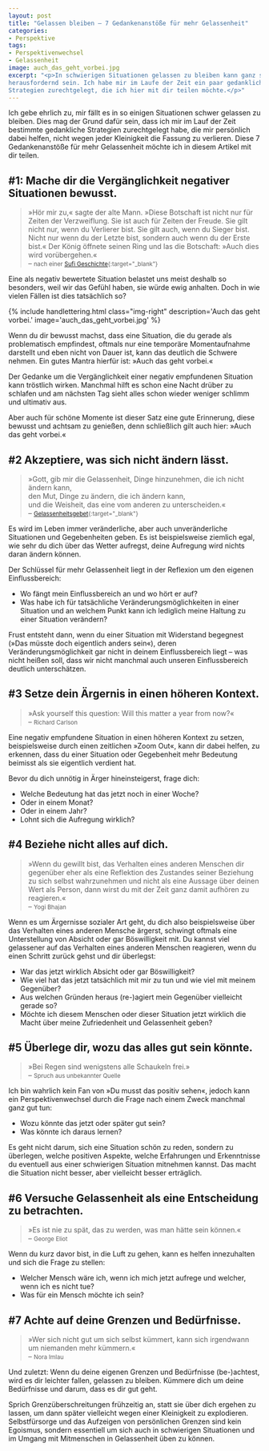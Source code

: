 ```yaml
---
layout: post
title: "Gelassen bleiben – 7 Gedankenanstöße für mehr Gelassenheit"
categories:
- Perspektive
tags:
- Perspektivenwechsel
- Gelassenheit
image: auch_das_geht_vorbei.jpg
excerpt: "<p>In schwierigen Situationen gelassen zu bleiben kann ganz schön
herausfordernd sein. Ich habe mir im Laufe der Zeit ein paar gedankliche
Strategien zurechtgelegt, die ich hier mit dir teilen möchte.</p>"
---
```


Ich gebe ehrlich zu, mir fällt es in so einigen Situationen schwer gelassen zu
bleiben. Dies mag der Grund dafür sein, dass ich mir im Lauf der Zeit bestimmte
gedankliche Strategien zurechtgelegt habe, die mir persönlich dabei helfen,
nicht wegen jeder Kleinigkeit die Fassung zu verlieren. Diese 7 Gedankenanstöße
für mehr Gelassenheit möchte ich in diesem Artikel mit dir teilen.

## #1: Mache dir die Vergänglichkeit negativer Situationen bewusst.

>»Hör mir zu,« sagte der alte Mann. »Diese Botschaft ist nicht nur für Zeiten
der Verzweiflung. Sie ist auch für Zeiten der Freude. Sie gilt nicht nur, wenn
du Verlierer bist. Sie gilt auch, wenn du Sieger bist. Nicht nur wenn du der
Letzte bist, sondern auch wenn du der Erste bist.« Der König öffnete seinen Ring
und las die Botschaft: »Auch dies wird vorübergehen.«<br/>
– <small>nach einer [Sufi Geschichte](https://soulmates.berlin/soulmates-blog/die-alte-weise-sufi-geschichte-mit-dem-ring/){:target="\_blank"}</small>

Eine als negativ bewertete Situation belastet uns meist deshalb so besonders,
weil wir das Gefühl haben, sie würde ewig anhalten. Doch in wie vielen Fällen
ist dies tatsächlich so?

{% include handlettering.html
  class="img-right"
  description='Auch das geht vorbei.'
  image='auch_das_geht_vorbei.jpg'
%}

Wenn du dir bewusst machst, dass eine Situation, die du gerade als problematisch
empfindest, oftmals nur eine temporäre Momentaufnahme darstellt und eben nicht
von Dauer ist, kann das deutlich die Schwere nehmen. Ein gutes Mantra hierfür
ist: »Auch das geht vorbei.«

Der Gedanke um die Vergänglichkeit einer negativ empfundenen Situation kann
tröstlich wirken. Manchmal hilft es schon eine Nacht drüber zu schlafen und am
nächsten Tag sieht alles schon wieder weniger schlimm und ultimativ aus.

Aber auch für schöne Momente ist dieser Satz eine gute Erinnerung, diese bewusst
und achtsam zu genießen, denn schließlich gilt auch hier: »Auch das geht
vorbei.«

## #2 Akzeptiere, was sich nicht ändern lässt.

>»Gott, gib mir die Gelassenheit, Dinge hinzunehmen, die ich nicht ändern kann,<br/>
den Mut, Dinge zu ändern, die ich ändern kann,<br/>
und die Weisheit, das eine vom anderen zu unterscheiden.«<br/>
– <small>[Gelassenheitsgebet](https://de.wikipedia.org/wiki/Gelassenheitsgebet){:target="\_blank"}</small>

Es wird im Leben immer veränderliche, aber auch unveränderliche Situationen und
Gegebenheiten geben. Es ist beispielsweise ziemlich egal, wie sehr du dich über
das Wetter aufregst, deine Aufregung wird nichts daran ändern können.

Der Schlüssel für mehr Gelassenheit liegt in der Reflexion um den eigenen
Einflussbereich:

* Wo fängt mein Einflussbereich an und wo hört er auf?
* Was habe ich für tatsächliche Veränderungsmöglichkeiten in einer Situation und
an welchem Punkt kann ich lediglich meine Haltung zu einer Situation verändern?

Frust entsteht dann, wenn du einer Situation mit Widerstand begegnest (»Das
müsste doch eigentlich anders sein«), deren Veränderungsmöglichkeit gar nicht in
deinem Einflussbereich liegt – was nicht heißen soll, dass wir nicht manchmal
auch unseren Einflussbereich deutlich unterschätzen.

## #3 Setze dein Ärgernis in einen höheren Kontext.

>»Ask yourself this question: Will this matter a year from now?«<br/>
– <small>Richard Carlson</small>

Eine negativ empfundene Situation in einen höheren Kontext zu setzen,
beispielsweise durch einen zeitlichen »Zoom Out«, kann dir dabei helfen, zu
erkennen, dass du einer Situation oder Gegebenheit mehr Bedeutung beimisst als
sie eigentlich verdient hat.

Bevor du dich unnötig in Ärger hineinsteigerst, frage dich:

* Welche Bedeutung hat das jetzt noch in einer Woche?
* Oder in einem Monat?
* Oder in einem Jahr?
* Lohnt sich die Aufregung wirklich?

## #4 Beziehe nicht alles auf dich.

>»Wenn du gewillt bist, das Verhalten eines anderen Menschen dir gegenüber eher
als eine Reflektion des Zustandes seiner Beziehung zu sich selbst wahrzunehmen
und nicht als eine Aussage über deinen Wert als Person, dann wirst du mit der
Zeit ganz damit aufhören zu reagieren.«<br/>
– <small>Yogi Bhajan</small>

Wenn es um Ärgernisse sozialer Art geht, du dich also beispielsweise über das
Verhalten eines anderen Mensche ärgerst, schwingt oftmals eine Unterstellung von
Absicht oder gar Böswilligkeit mit. Du kannst viel gelassener auf das Verhalten
eines anderen Menschen reagieren, wenn du einen Schritt zurück gehst und dir
überlegst:

* War das jetzt wirklich Absicht oder gar Böswilligkeit?
* Wie viel hat das jetzt tatsächlich mit mir zu tun und wie viel mit meinem
Gegenüber?
* Aus welchen Gründen heraus (re-)agiert mein Gegenüber vielleicht gerade so?
* Möchte ich diesem Menschen oder dieser Situation jetzt wirklich die Macht über
meine Zufriedenheit und Gelassenheit geben?

## #5 Überlege dir, wozu das alles gut sein könnte.

>»Bei Regen sind wenigstens alle Schaukeln frei.»<br/>
– <small>Spruch aus unbekannter Quelle</small>

Ich bin wahrlich kein Fan von »Du musst das positiv sehen«, jedoch kann ein Perspektivenwechsel durch die Frage nach einem Zweck manchmal ganz gut tun:

* Wozu könnte das jetzt oder später gut sein?
* Was könnte ich daraus lernen?

Es geht nicht darum, sich eine Situation schön zu reden, sondern zu überlegen,
welche positiven Aspekte, welche Erfahrungen und Erkenntnisse du eventuell aus
einer schwierigen Situation mitnehmen kannst. Das macht die Situation nicht
besser, aber vielleicht besser erträglich.

## #6 Versuche Gelassenheit als eine Entscheidung zu betrachten.

>»Es ist nie zu spät, das zu werden, was man hätte sein können.«<br/>
– <small>George Eliot</small>

Wenn du kurz davor bist, in die Luft zu gehen, kann es helfen innezuhalten und
sich die Frage zu stellen:

* Welcher Mensch wäre ich, wenn ich mich jetzt aufrege und welcher, wenn ich es
nicht tue?
* Was für ein Mensch möchte ich sein?

## #7 Achte auf deine Grenzen und Bedürfnisse.

>»Wer sich nicht gut um sich selbst kümmert, kann sich irgendwann um niemanden
mehr kümmern.«<br/>
– <small>Nora Imlau</small>

Und zuletzt: Wenn du deine eigenen Grenzen und Bedürfnisse (be-)achtest, wird es
dir leichter fallen, gelassen zu bleiben. Kümmere dich um deine Bedürfnisse und
darum, dass es dir gut geht.

Sprich Grenzüberschreitungen frühzeitig an, statt sie über dich ergehen zu
lassen, um dann später vielleicht wegen einer Kleinigkeit zu explodieren.
Selbstfürsorge und das Aufzeigen von persönlichen Grenzen sind kein Egoismus,
sondern essentiell um sich auch in schwierigen Situationen und im Umgang mit
Mitmenschen in Gelassenheit üben zu können.
